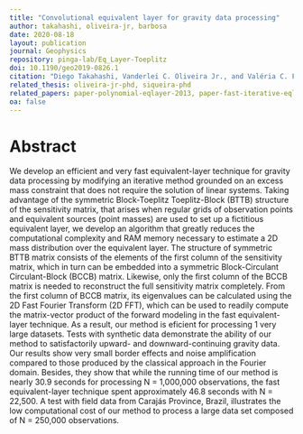```yaml
---
title: "Convolutional equivalent layer for gravity data processing"
author: takahashi, oliveira-jr, barbosa
date: 2020-08-18
layout: publication
journal: Geophysics
repository: pinga-lab/Eq_Layer-Toeplitz
doi: 10.1190/geo2019-0826.1
citation: "Diego Takahashi, Vanderlei C. Oliveira Jr., and Valéria C. F. Barbosa, (2020). Convolutional equivalent layer for gravity data processing. Geophysics, 85(6), 1-54. doi: 10.1190/geo2019-0826.1"
related_thesis: oliveira-jr-phd, siqueira-phd
related_papers: paper-polynomial-eqlayer-2013, paper-fast-iterative-eqlayer-grav-2017
oa: false
---
```


# Abstract

We develop an efficient and very fast equivalent-layer technique for gravity data processing by modifying an iterative method grounded on an excess mass constraint that does not require the solution of linear systems. Taking advantage of the symmetric Block-Toeplitz Toeplitz-Block (BTTB) structure of the sensitivity matrix, that arises when regular grids of observation points and equivalent sources (point masses) are used to set up a fictitious equivalent layer, we develop an algorithm that greatly reduces the computational complexity and RAM memory necessary to estimate a 2D mass distribution over the equivalent layer. The structure of symmetric BTTB matrix consists of the elements of the first column of the sensitivity matrix, which in turn can be embedded into a symmetric Block-Circulant Circulant-Block (BCCB) matrix. Likewise, only the first column of the BCCB matrix is needed to reconstruct the full sensitivity matrix completely. From the first column of BCCB matrix, its eigenvalues can be calculated using the 2D Fast Fourier Transform (2D FFT), which can be used to readily compute the matrix-vector product of the forward modeling in the fast equivalent-layer technique. As a result, our method is eficient for processing 1 very large datasets. Tests with synthetic data demonstrate the ability of our method to satisfactorily upward- and downward-continuing gravity data. Our results show very small border effects and noise amplification compared to those produced by the classical approach in the Fourier domain. Besides, they show that while the running time of our method is nearly 30.9 seconds for processing N = 1,000,000 observations, the fast equivalent-layer technique spent approximately 46.8 seconds with N = 22,500. A test with field data from Carajás Province, Brazil, illustrates the low computational cost of our method to process a large data set composed of N = 250,000 observations.
